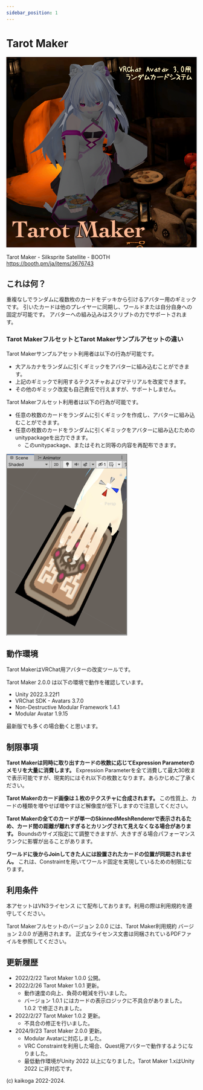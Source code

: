 ```yaml
---
sidebar_position: 1
---
```


# Tarot Maker

![Tarot Maker](img/eyecatch1.png)

Tarot Maker - Silksprite Satellite - BOOTH
https://booth.pm/ja/items/3676743

## これは何？

重複なしでランダムに複数枚のカードをデッキから引けるアバター用のギミックです。
引いたカードは他のプレイヤーに同期し、ワールドまたは自分自身への固定が可能です。
アバターへの組み込みはスクリプトの力でサポートされます。

### Tarot MakerフルセットとTarot Makerサンプルアセットの違い

Tarot Makerサンプルアセット利用者は以下の行為が可能です。

- 大アルカナをランダムに引くギミックをアバターに組み込むことができます。
- 上記のギミックで利用するテクスチャおよびマテリアルを改変できます。
- その他のギミック改変も自己責任で行えますが、サポートしません。

Tarot Makerフルセット利用者は以下の行為が可能です。

- 任意の枚数のカードをランダムに引くギミックを作成し、アバターに組み込むことができます。
- 任意の枚数のカードをランダムに引くギミックをアバターに組み込むためのunitypackageを出力できます。
  - このunitypackage、またはそれと同等の内容を再配布できます。

![eyecatch3](img/eyecatch3.png)

## 動作環境

Tarot MakerはVRChat用アバターの改変ツールです。

Tarot Maker 2.0.0 は以下の環境で動作を確認しています。

- Unity 2022.3.22f1
- VRChat SDK - Avatars 3.7.0
- Non-Destructive Modular Framework 1.4.1
- Modular Avatar 1.9.15

最新版でも多くの場合動くと思います。

## 制限事項

**Tarot Makerは同時に取り出すカードの枚数に応じてExpression Parameterのメモリを大量に消費します。**
Expression Parameterを全て消費して最大30枚まで表示可能ですが、現実的にはそれ以下の枚数となります。あらかじめご了承ください。

**Tarot Makerのカード画像は１枚のテクスチャに合成されます。**
この性質上、カードの種類を増やせば増やすほど解像度が低下しますので注意してください。

**Tarot Makerの全てのカードが単一のSkinnedMeshRendererで表示されるため、カード間の距離が離れすぎるとカリングされて見えなくなる場合があります。**
Boundsのサイズ指定にて調整できますが、大きすぎる場合パフォーマンスランクに影響が出ることがあります。

**ワールドに後からJoinしてきた人には設置されたカードの位置が同期されません。**
これは、Constraintを用いてワールド固定を実現しているための制限になります。

## 利用条件

本アセットはVN3ライセンス にて配布しております。利用の際は利用規約を遵守してください。

Tarot Makerフルセットのバージョン 2.0.0 には、Tarot Maker利用規約 バージョン 2.0.0 が適用されます。
正式なライセンス文書は同梱されているPDFファイルを参照してください。

## 更新履歴

- 2022/2/22 Tarot Maker 1.0.0 公開。
- 2022/2/26 Tarot Maker 1.0.1 更新。
  - 動作速度の向上、負荷の軽減を行いました。
  - バージョン 1.0.1 にはカードの表示ロジックに不具合がありました。 1.0.2 で修正されました。
- 2022/2/27 Tarot Maker 1.0.2 更新。
  - 不具合の修正を行いました。
- 2024/9/23 Tarot Maker 2.0.0 更新。
  - Modular Avatarに対応しました。
  - VRC Constraintを利用した場合、Quest用アバターで動作するようになりました。
  - 最低動作環境がUnity 2022 以上になりました。Tarot Maker 1.xはUnity 2022 に非対応です。

(c) kaikoga 2022-2024.
